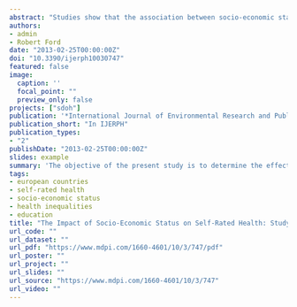```yaml
---
abstract: "Studies show that the association between socio-economic status (SES) and self-rated health (SRH) varies in different countries, however there are not many country-comparisons that examine this relationship over time. The objective of the present study is to determine the effect of three SES measures on SRH in 29 countries according to findings in European Social Surveys (2002-2008), in order to study how socio-economic inequalities can vary our subjective state of health. In line with previous studies, income inequalities seem to be greater not only in Anglo-Saxon and Scandinavian countries, but especially in Eastern European countries. The impact of education is greater in Southern countries, and this effect is similar in Eastern and Scandinavian countries, although occupational status does not produce significant differences in southern countries. This study shows the general relevance of socio-educational factors on SRH. Individual economic conditions are obviously a basic factor contributing to a good state of health, but education could be even more relevant to preserve it. In this sense, policies should not only aim at reducing income inequalities, but should also further the education of people who are in risk of social exclusion."
authors:
- admin
- Robert Ford
date: "2013-02-25T00:00:00Z"
doi: "10.3390/ijerph10030747"
featured: false
image:
  caption: ''
  focal_point: ""
  preview_only: false
projects: ["sdoh"]
publication: '*International Journal of Environmental Research and Public Health* 10(3):747-61'
publication_short: "In IJERPH"
publication_types:
- "2"
publishDate: "2013-02-25T00:00:00Z"
slides: example
summary: 'The objective of the present study is to determine the effect of three SES measures on SRH in 29 countries according to findings in European Social Surveys (2002–2008), in order to study how socio-economic inequalities can vary our subjective state of health.'
tags:
- european countries
- self-rated health
- socio-economic status
- health inequalities
- education
title: "The Impact of Socio-Economic Status on Self-Rated Health: Study of 29 Countries Using European Social Surveys (2002–2008)"
url_code: ""
url_dataset: ""
url_pdf: "https://www.mdpi.com/1660-4601/10/3/747/pdf"
url_poster: ""
url_project: ""
url_slides: ""
url_source: "https://www.mdpi.com/1660-4601/10/3/747"
url_video: ""
---
```

